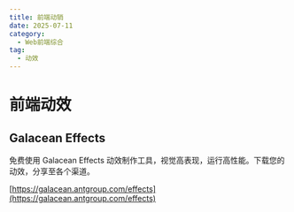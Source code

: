 ```yaml
---
title: 前端动销
date: 2025-07-11
category:
  - Web前端综合
tag:
  - 动效
---
```


# 前端动效

## Galacean Effects

免费使用 Galacean Effects 动效制作工具，视觉高表现，运行高性能。下载您的动效，分享至各个渠道。

[https://galacean.antgroup.com/effects](https://galacean.antgroup.com/effects)

